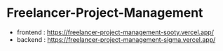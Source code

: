 ﻿# Freelancer-Project-Management

 - frontend : https://freelancer-project-management-sooty.vercel.app/
 - backend : https://freelancer-project-management-sigma.vercel.app/
